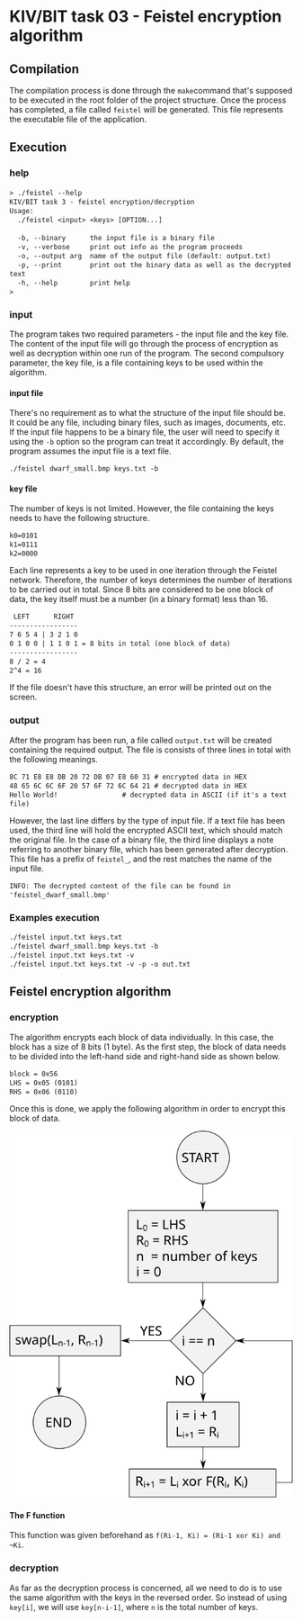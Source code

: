 

# KIV/BIT task 03 - Feistel encryption algorithm

## Compilation

The compilation process is done through the `make`command that's supposed to be executed in the root folder of the project structure. Once the process has completed, a file called `feistel` will be generated. This file represents the executable file of the application.

## Execution

### help
```
> ./feistel --help
KIV/BIT task 3 - feistel encryption/decryption
Usage:
  ./feistel <input> <keys> [OPTION...]

  -b, --binary      the input file is a binary file
  -v, --verbose     print out info as the program proceeds
  -o, --output arg  name of the output file (default: output.txt)
  -p, --print       print out the binary data as well as the decrypted text
  -h, --help        print help
>
```
### input
The program takes two required parameters - the input file and the key file. The content of the input file will go through the process of encryption as well as decryption within one run of the program. The second compulsory parameter, the key file, is a file containing keys to be used within the algorithm.

#### input file
There's no requirement as to what the structure of the input file should be. It could be any file, including binary files, such as images, documents, etc. If the input file happens to be a binary file, the user will need to specify it using the `-b` option so the program can treat it accordingly. By default, the program assumes the input file is a text file.
```
./feistel dwarf_small.bmp keys.txt -b
```
#### key file
The number of keys is not limited. However, the file containing the keys needs to have the following structure.
```
k0=0101
k1=0111
k2=0000
```
Each line represents a key to be used in one iteration through the Feistel network. Therefore, the number of keys determines the number of iterations to be carried out in total. Since 8 bits are considered to be one block of data, the key itself must be a number (in a binary format) less than 16.
```
 LEFT      RIGHT
-----------------
7 6 5 4 | 3 2 1 0
0 1 0 0 | 1 1 0 1 = 8 bits in total (one block of data)
-----------------
8 / 2 = 4
2^4 = 16
```
If the file doesn't have this structure, an error will be printed out on the screen.

### output
After the program has been run, a file called `output.txt` will be created containing the required output. The file is consists of three lines in total with the following meanings.
```
8C 71 E8 E8 DB 20 72 DB 07 E8 60 31 # encrypted data in HEX
48 65 6C 6C 6F 20 57 6F 72 6C 64 21 # decrypted data in HEX
Hello World!			    # decrypted data in ASCII (if it's a text file)
```
However, the last line differs by the type of input file. If a text file has been used, the third line will hold the encrypted ASCII text, which should match the original file.
In the case of a binary file, the third line displays a note referring to another binary file, which has been generated after decryption. This file has a prefix of  `feistel_`, and the rest matches the name of the input file.
```
INFO: The decrypted content of the file can be found in 'feistel_dwarf_small.bmp'
```
### Examples execution
```
./feistel input.txt keys.txt
./feistel dwarf_small.bmp keys.txt -b
./feistel input.txt keys.txt -v
./feistel input.txt keys.txt -v -p -o out.txt
```
## Feistel encryption algorithm
### encryption
The algorithm encrypts each block of data individually. In this case, the block has a size of 8 bits (1 byte). As the first step, the block of data needs to be divided into the left-hand side and right-hand side as shown below.
```
block = 0x56
LHS = 0x05 (0101)
RHS = 0x06 (0110)
```
Once this is done, we apply the following algorithm in order to encrypt this block of data.

![Screenshot](doc/algorithm.svg)

#### The F function
This function was given beforehand as `f(Ri-1, Ki) = (Ri-1 xor Ki) and ¬Ki`.

### decryption
As far as the decryption process is concerned, all we need to do is to use the same algorithm with the keys in the reversed order. So instead of using `key[i]`, we will use `key[n-i-1]`, where `n` is the total number of keys.
